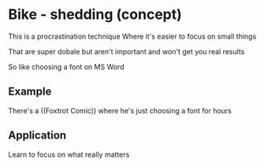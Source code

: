 # Bike - shedding (concept)

This is a procrastination technique
Where it's easier to focus on small things

That are super dobale
but aren't important
and won't get you real results

So like choosing a font on MS Word

## Example
There's a
((Foxtrot Comic))
where he's just choosing a font for hours

## Application

Learn to focus on what really matters